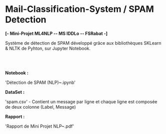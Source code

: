 # Mail-Classification-System / SPAM Detection

<strong>[- Mini-Projet ML4NLP -- MS IDDLo -- FSRabat -] </strong>

Système de détection de SPAM développé grâce aux bibliothèques SKLearn &amp; NLTK de Pyhton, sur Jupyter Notebook.

<br>
<br>

<b>Notebook :</b>

'Détection de SPAM (NLP)~.ipynb'


<b>DataSet : </b>

'spam.csv' - Contient un message par ligne et chaque ligne est composée de deux colonne (Label, Message)


<b>Rapport :</b>

'Rapport de Mini Projet NLP~.pdf'

